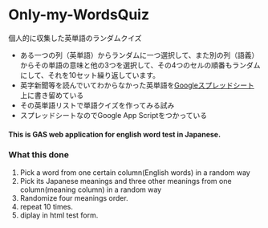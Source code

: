 # Only-my-WordsQuiz
個人的に収集した英単語のランダムクイズ
- ある一つの列（英単語）からランダムに一つ選択して、また別の列（語義）からその単語の意味と他の3つを選択して、その4つのセルの順番もランダムにして、それを10セット繰り返しています。
- 英字新聞等を読んでいてわからなかった英単語を[Googleスプレッドシート](https://docs.google.com/spreadsheets/d/1AaYm0uiPhyt4wM6tr1-RzLriFuQFImUVaSwnr0lx7Yg/edit?usp=sharing)上に書き留めている
- その英単語リストで単語クイズを作ってみる試み
- スプレッドシートなのでGoogle App Scriptをつかっている

#### This is GAS web application for english word test in Japanese.
### What this done 
1. Pick a word from one certain column(English words) in a random way
2. Pick its Japanese meanings and three other meanings from one column(meaning column) in a random way 
3. Randomize four meanings order.
4. repeat 10 times.
5. diplay in html test form.
